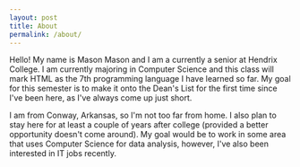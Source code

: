 ```yaml
---
layout: post
title: About
permalink: /about/
---
```


Hello! My name is Mason Mason and I am a currently a senior at Hendrix College. I am currently majoring in Computer Science and this class will mark HTML as the 7th programming language I have learned so far. My goal for this semester is to make it onto the Dean's List for the first time since I've been here, as I've always come up just short.

I am from Conway, Arkansas, so I'm not too far from home. I also plan to stay here for at least a couple of years after college (provided a better opportunity doesn't come around). My goal would be to work in some area that uses Computer Science for data analysis, however, I've also been interested in IT jobs recently.